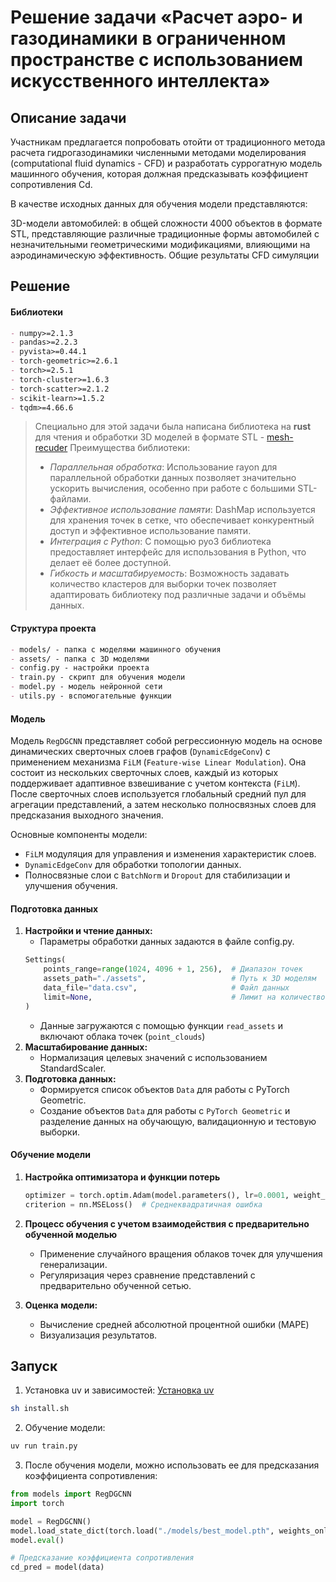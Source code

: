 # Решение задачи «Расчет аэро- и газодинамики в ограниченном пространстве с использованием искусственного интеллекта»

## Описание задачи
Участникам предлагается попробовать отойти от традиционного метода расчета гидрогазодинамики численными методами моделирования (computational fluid dynamics - CFD) и разработать суррогатную модель машинного обучения, которая должная предсказывать коэффициент сопротивления Cd.

В качестве исходных данных для обучения модели представляются:

3D-модели автомобилей: в общей сложности 4000 объектов в формате STL, представляющие различные традиционные формы автомобилей с незначительными геометрическими модификациями, влияющими на аэродинамическую эффективность.
Общие результаты CFD симуляции

## Решение

#### Библиотеки

```markdown
- numpy>=2.1.3
- pandas>=2.2.3
- pyvista>=0.44.1
- torch-geometric>=2.6.1
- torch>=2.5.1
- torch-cluster>=1.6.3
- torch-scatter>=2.1.2
- scikit-learn>=1.5.2
- tqdm>=4.66.6
```

> Специально для этой задачи была написана библиотека на **rust** для чтения и обработки 3D моделей в формате STL - [mesh-recuder](https://github.com/vffuunnyy/mesh-reducer)
> Преимущества библиотеки:
> - *Параллельная обработка*: Использование rayon для параллельной обработки данных позволяет значительно ускорить вычисления, особенно при работе с большими STL-файлами.
> - *Эффективное использование памяти*: DashMap используется для хранения точек в сетке, что обеспечивает конкурентный доступ и эффективное использование памяти.
> - *Интеграция с Python*: С помощью pyo3 библиотека предоставляет интерфейс для использования в Python, что делает её более доступной.
> - *Гибкость и масштабируемость*: Возможность задавать количество кластеров для выборки точек позволяет адаптировать библиотеку под различные задачи и объёмы данных.

#### Структура проекта

```markdown
- models/ - папка с моделями машинного обучения
- assets/ - папка с 3D моделями
- config.py - настройки проекта
- train.py - скрипт для обучения модели
- model.py - модель нейронной сети
- utils.py - вспомогательные функции
```

#### Модель

Модель `RegDGCNN` представляет собой регрессионную модель на основе динамических сверточных слоев графов (`DynamicEdgeConv`) с применением механизма `FiLM` (`Feature-wise Linear Modulation`). Она состоит из нескольких сверточных слоев, каждый из которых поддерживает адаптивное взвешивание с учетом контекста (`FiLM`). После сверточных слоев используется глобальный средний пул для агрегации представлений, а затем несколько полносвязных слоев для предсказания выходного значения.

Основные компоненты модели:

- `FiLM` модуляция для управления и изменения характеристик слоев.
- `DynamicEdgeConv` для обработки топологии данных.
- Полносвязные слои с `BatchNorm` и `Dropout` для стабилизации и улучшения обучения.


#### Подготовка данных

1. **Настройки и чтение данных:**
    - Параметры обработки данных задаются в файле config.py.
    ```python
    Settings(
        points_range=range(1024, 4096 + 1, 256),  # Диапазон точек
        assets_path="./assets",                   # Путь к 3D моделям
        data_file="data.csv",                     # Файл данных
        limit=None,                               # Лимит на количество моделей
    )
    ```
    - Данные загружаются с помощью функции `read_assets` и включают облака точек (`point_clouds`)
2. **Масштабирование данных:**
    - Нормализация целевых значений с использованием StandardScaler.
3. **Подготовка данных:**
    - Формируется список объектов `Data` для работы с PyTorch Geometric.
    - Создание объектов `Data` для работы с `PyTorch Geometric` и разделение данных на обучающую, валидационную и тестовую выборки.

#### Обучение модели

1. **Настройка оптимизатора и функции потерь**
    ```python
    optimizer = torch.optim.Adam(model.parameters(), lr=0.0001, weight_decay=1e-5)
    criterion = nn.MSELoss()  # Среднеквадратичная ошибка
    ```
2. **Процесс обучения с учетом взаимодействия с предварительно обученной моделью**
   - Применение случайного вращения облаков точек для улучшения генерализации.
   - Регуляризация через сравнение представлений с предварительно обученной сетью.

3. **Оценка модели:**
    - Вычисление средней абсолютной процентной ошибки (MAPE)
    - Визуализация результатов.


## Запуск

1. Установка uv и зависимостей:
[Установка uv](https://docs.astral.sh/uv/getting-started/installation/)
```bash
sh install.sh
```

2. Обучение модели:
```bash
uv run train.py
```

3. После обучения модели, можно использовать ее для предсказания коэффициента сопротивления:
```python
from models import RegDGCNN
import torch

model = RegDGCNN()
model.load_state_dict(torch.load("./models/best_model.pth", weights_only=True))
model.eval()

# Предсказание коэффициента сопротивления
cd_pred = model(data)
```